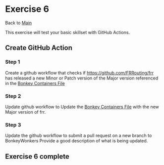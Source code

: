 # Exercise 6

Back to [Main](../README.md)

This exercise will test your basic skillset with GitHub Actions.

## Create GitHub Action

### Step 1

Create a github workflow that checks if <https://github.com/FRRouting/frr> has released
a new Minor or Patch version of the Major version referenced in the
[Bonkey Containers File](.\BonkeyContainers.yaml)

### Step 2

Update github workflow to Update the [Bonkey Containers File](.\BonkeyContainers.yaml)
with the new Major version of frr.

### Step 3

Update the github workflow to submit a pull request on a new branch to BonkeyWonkers
Provide a good description of what is being updated.

## Exercise 6 complete
